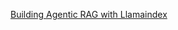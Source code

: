 [Building Agentic RAG with Llamaindex](https://learn.deeplearning.ai/courses/building-agentic-rag-with-llamaindex)